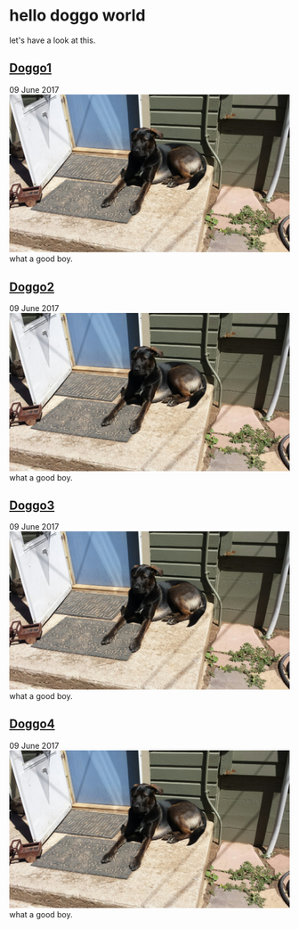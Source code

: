 # hello doggo world
let's have a look at this.

## [Doggo1](http://www.google.com)
09 June 2017
![Doggo pic alt text](/images/doggo.jpg)
what a good boy.

## [Doggo2](http://www.google.com)
09 June 2017
![Doggo pic alt text](/images/doggo.jpg)
what a good boy.

## [Doggo3](http://www.google.com)
09 June 2017
![Doggo pic alt text](/images/doggo.jpg)
what a good boy.

## [Doggo4](http://www.google.com)
09 June 2017
![Doggo pic alt text](/images/doggo.jpg)
what a good boy.
